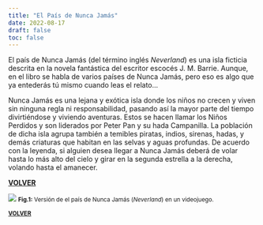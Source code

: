 ```yaml
---
title: "El País de Nunca Jamás"
date: 2022-08-17
draft: false
toc: false
---
```


El país de Nunca Jamás (del término inglés _Neverland_) es una isla ficticia descrita en la novela fantástica del escritor escocés J. M. Barrie. Aunque, en el libro se habla de varios países de Nunca Jamás, pero eso es algo que ya entederás tú mismo cuando leas el relato...

Nunca Jamás es una lejana y exótica isla donde los niños no crecen y viven sin ninguna regla ni responsabilidad, pasando así la mayor parte del tiempo divirtiéndose y viviendo aventuras. Estos se hacen llamar los Niños Perdidos y son liderados por Peter Pan y su hada Campanilla. La población de dicha isla agrupa también a temibles piratas, indios, sirenas, hadas, y demás criaturas que habitan en las selvas y aguas profundas. De acuerdo con la leyenda, si alguien desea llegar a Nunca Jamás deberá de volar hasta lo más alto del cielo y girar en la segunda estrella a la derecha, volando hasta el amanecer.

[**VOLVER**](../)

![](../img/neverland.jpg)
<small>**Fig.1:** Versión de el país de Nunca Jamás (_Neverland_) en un videojuego.

[**VOLVER**](../)
